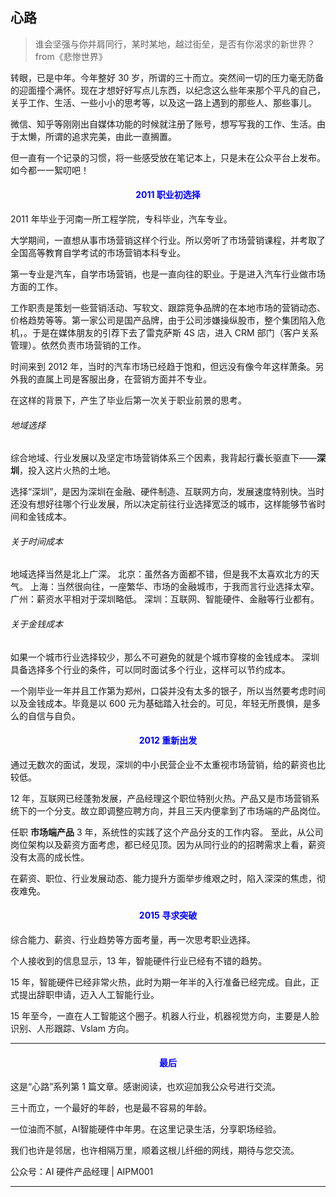 ## 心路

> 谁会坚强与你并肩同行，某时某地，越过街垒，是否有你渴求的新世界？
> from《悲惨世界》

转眼，已是中年。今年整好 30 岁，所谓的三十而立。突然间一切的压力毫无防备的迎面撞个满怀。现在才想好好写点儿东西，以纪念这么些年来那个平凡的自己，关乎工作、生活、一些小小的思考等，以及这一路上遇到的那些人、那些事儿。

微信、知乎等刚刚出自媒体功能的时候就注册了账号，想写写我的工作、生活。由于太懒，所谓的追求完美，由此一直搁置。

但一直有一个记录的习惯，将一些感受放在笔记本上，只是未在公众平台上发布。如今都一一絮叨吧！
#### <center> <font color=blue> 2011 职业初选择 </font> </center>
2011 年毕业于河南一所工程学院，专科毕业，汽车专业。

大学期间，一直想从事市场营销这样个行业。所以旁听了市场营销课程，并考取了全国高等教育自学考试的市场营销本科专业。

第一专业是汽车，自学市场营销，也是一直向往的职业。于是进入汽车行业做市场方面的工作。

工作职责是策划一些营销活动、写软文、跟踪竞争品牌的在本地市场的营销动态、价格趋势等等。第一家公司是国产品牌，由于公司涉嫌操纵股市，整个集团陷入危机，。于是在媒体朋友的引荐下去了雷克萨斯 4S 店，进入 CRM 部门（客户关系管理）。依然负责市场营销的工作。

时间来到 2012 年，当时的汽车市场已经趋于饱和，但远没有像今年这样萧条。另外我的直属上司是客服出身，在营销方面并不专业。

在这样的背景下，产生了毕业后第一次关于职业前景的思考。
###### 地域选择
综合地域、行业发展以及坚定市场营销体系三个因素，我背起行囊长驱直下——**深圳**，投入这片火热的土地。

选择“深圳”，是因为深圳在金融、硬件制造、互联网方向，发展速度特别快。当时还没有想好往哪个行业发展，所以决定前往行业选择宽泛的城市，这样能够节省时间和金钱成本。

###### 关于时间成本
地域选择当然是北上广深。
北京：虽然各方面都不错，但是我不太喜欢北方的天气。
上海：当然很向往，一座繁华、市场的金融城市，于我而言行业选择太窄。
广州：薪资水平相对于深圳略低。
深圳：互联网、智能硬件、金融等行业都有。

###### 关于金钱成本
如果一个城市行业选择较少，那么不可避免的就是个城市穿梭的金钱成本。
深圳具备选择多个行业的条件，可以同时面试多个行业，这样可以节约成本。

一个刚毕业一年并且工作第为郑州，口袋并没有太多的银子，所以当然要考虑时间以及金钱成本。毕竟是以 600 元为基础踏入社会的。可见，年轻无所畏惧，是多么的自信与自负。

#### <center> <font color=blue> 2012 重新出发 </font> </center>

通过无数次的面试，发现，深圳的中小民营企业不太重视市场营销，给的薪资也比较低。

12 年，互联网已经蓬勃发展，产品经理这个职位特别火热。产品又是市场营销系统下的一个分支。故立即调整应聘方向，并且三天内便拿到了市场端的产品岗位。

任职 **市场端产品** 3 年，系统性的实践了这个产品分支的工作内容。
至此，从公司岗位架构以及薪资方面考虑，都已经见顶。因为从同行业的的招聘需求上看，薪资没有太高的成长性。

在薪资、职位、行业发展动态、能力提升方面举步维艰之时，陷入深深的焦虑，彻夜难免。

#### <center> <font color=blue> 2015 寻求突破 </font> </center>

综合能力、薪资、行业趋势等方面考量，再一次思考职业选择。

个人接收到的信息显示，13 年，智能硬件行业已经有不错的趋势。

15 年，智能硬件已经非常火热，此时为期一年半的入行准备已经完成。自此，正式提出辞职申请，迈入人工智能行业。

15 年至今，一直在人工智能这个圈子。机器人行业，机器视觉方向，主要是人脸识别、人形跟踪、Vslam 方向。

---
#### <center> <font color=blue> 最后 </font> </center> 
 
这是“心路”系列第 1 篇文章。感谢阅读，也欢迎加我公众号进行交流。

三十而立，一个最好的年龄，也是最不容易的年龄。

一位油而不腻，AI智能硬件中年男。在这里记录生活，分享职场经验。

我们也许是邻居，也许相隔万里，顺着这根儿纤细的网线，期待与您交流。

公众号：AI 硬件产品经理 | AIPM001

---